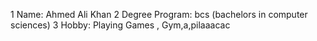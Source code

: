 1 Name: Ahmed Ali Khan
      2 Degree Program: bcs (bachelors in computer sciences)
            3 Hobby: Playing Games , Gym,a,pilaaacac
                 
